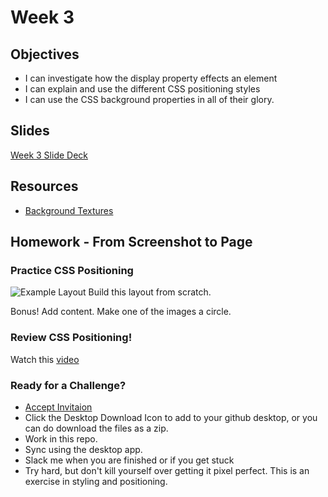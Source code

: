 # Week 3
## Objectives
- I can investigate how the display property effects an element
- I can explain and use the different CSS positioning styles
- I can use the CSS background properties in all of their glory.

## Slides
[Week 3 Slide Deck](https://docs.google.com/presentation/d/1xwsygpjQQnw5ogkAuBvx606Q_BR1pvhojgYzwth7J1o/edit?usp=sharing)

## Resources
- [Background Textures](http://subtlepatterns.com/)
 
## Homework - From Screenshot to Page

### Practice CSS Positioning
![Example Layout](http://designshack.net/wp-content/uploads/layoutideas-1-1.jpg)
Build this layout from scratch.

Bonus! Add content. Make one of the images a circle.

### Review CSS Positioning! 
Watch this [video](https://css-tricks.com/video-screencasts/110-quick-overview-of-css-position-values/)

### Ready for a Challenge?
- [Accept Invitaion](https://classroom.github.com/assignment-invitations/76c85c2d667f86bfcbe5d6e333a231df)
- Click the Desktop Download Icon to add to your github desktop, or you can do download the files as a zip.
- Work in this repo. 
- Sync using the desktop app.
- Slack me when you are finished or if you get stuck
- Try hard, but don't kill yourself over getting it pixel perfect. This is an exercise in styling and positioning.

